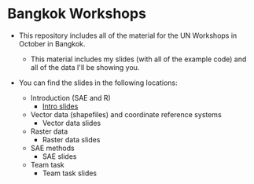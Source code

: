 # Bangkok Workshops

- This repository includes all of the material for the UN Workshops in October in Bangkok.
  - This material includes my slides (with all of the example code) and all of the data I'll be showing you.

- You can find the slides in the following locations:
  - Introduction (SAE and R)
    - [Intro slides](https://escap-sd.github.io/bangkokgeospatialsae/intro.html)
  - Vector data (shapefiles) and coordinate reference systems
    - Vector data slides
  - Raster data
    - Raster data slides
  - SAE methods
    - SAE slides
  - Team task
    - Team task slides
